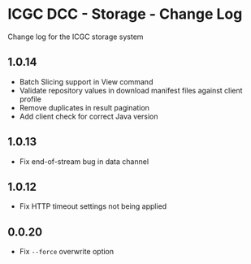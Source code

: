 # ICGC DCC - Storage - Change Log

Change log for the ICGC storage system


1.0.14
--
 - Batch Slicing support in View command
 - Validate repository values in download manifest files against client profile
 - Remove duplicates in result pagination
 - Add client check for correct Java version 

1.0.13
--
 - Fix end-of-stream bug in data channel 

1.0.12
--
 - Fix HTTP timeout settings not being applied

0.0.20
--
 - Fix `--force` overwrite option
